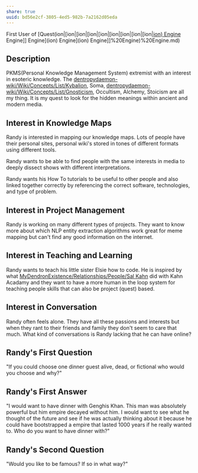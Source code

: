 ```yaml
---
share: true
uuid: bd56e2cf-3805-4ed5-982b-7a2162d05eda
---
```

First User of [Quest(ion|[ion|[ion|[ion|[ion|[ion|[ion|[ion|[ion|[ion) Engine](/undefined) Engine]] Engine](ion) Engine](ion) Engine]]%20Engine)%20Engine.md)

## Description

PKMS(Personal Knowledge Management System) extremist with an interest in esoteric knowledge. The [dentropydaemon-wiki/Wiki/Concepts/List/Kybalion](/undefined), Soma, [dentropydaemon-wiki/Wiki/Concepts/List/Gnosticism](/undefined), Occultism, Alchemy, Stoicism are all my thing. It is my quest to look for the hidden meanings within ancient and modern media. 

## Interest in Knowledge Maps

Randy is interested in mapping our knowledge maps. Lots of people have their personal sites, personal wiki's stored in tones of different formats using different tools. 

Randy wants to be able to find people with the same interests in media to deeply dissect shows with different interpretations. 

Randy wants his How To tutorials to be useful to other people and also linked together correctly by referencing the correct software, technologies, and type of problem.

## Interest in Project Management

Randy is working on many different types of projects. They want to know more about which NLP entity extraction algorithms work great for meme mapping but can't find any good information on the internet.

## Interest in Teaching and Learning

Randy wants to teach his little sister Elsie how to code. He is inspired by what [MyDendronExistence/Relationships/People/Sal Kahn](/undefined) did with Kahn Acadamy and they want to have a more human in the loop system for teaching people skills that can also be project (quest) based.

## Interest in Conversation

Randy often feels alone. They have all these passions and interests but when they rant to their friends and family they don't seem to care that much. What kind of conversations is Randy lacking that he can have online?

## Randy's First Question

"If you could choose one dinner guest alive, dead, or fictional who would you choose and why?"

## Randy's First Answer

"I would want to have dinner with Genghis Khan. This man was absolutely powerful but him empire decayed without him. I would want to see what he thought of the future and see if he was actually thinking about it because he could have bootstrapped a empire that lasted 1000 years if he really wanted to. Who do you want to have dinner with?"

## Randy's Second Question
"Would you like to be famous? If so in what way?"